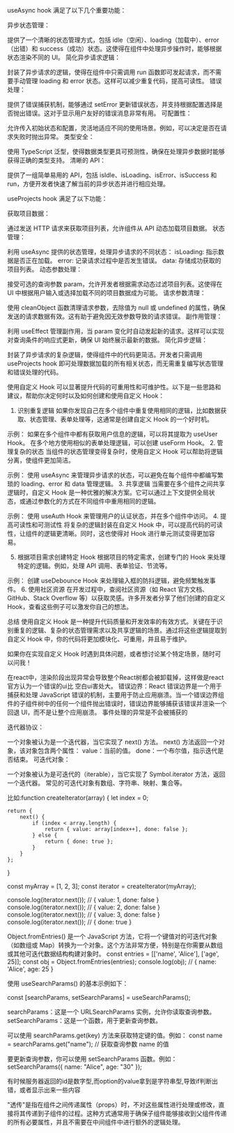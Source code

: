 
useAsync hook 满足了以下几个重要功能：

异步状态管理：

提供了一个清晰的状态管理方式，包括 idle（空闲）、loading（加载中）、error（出错）和 success（成功）状态。这使得在组件中处理异步操作时，能够根据状态渲染不同的 UI。
简化异步请求逻辑：

封装了异步请求的逻辑，使得在组件中只需调用 run 函数即可发起请求，而不需要手动管理 loading 和 error 状态。这样可以减少重复代码，提高可读性。
错误处理：

提供了错误捕获机制，能够通过 setError 更新错误状态，并支持根据配置选择是否抛出错误。这对于显示用户友好的错误消息非常有用。
可配置性：

允许传入初始状态和配置，灵活地适应不同的使用场景。例如，可以决定是否在请求失败时抛出异常。
类型安全：

使用 TypeScript 泛型，使得数据类型更具可预测性，确保在处理异步数据时能够获得正确的类型支持。
清晰的 API：

提供了一组简单易用的 API，包括 isIdle、isLoading、isError、isSuccess 和 run，方便开发者快速了解当前的异步状态并进行相应处理。



useProjects hook 满足了以下功能：

获取项目数据：

通过发送 HTTP 请求来获取项目列表，允许组件从 API 动态加载项目数据。
状态管理：

利用 useAsync 提供的状态管理，处理异步请求的不同状态：
isLoading: 指示数据是否正在加载。
error: 记录请求过程中是否发生错误。
data: 存储成功获取的项目列表。
动态参数处理：

接受可选的查询参数 param，允许开发者根据需求动态过滤项目列表。这使得在 UI 中根据用户输入或选择加载不同的项目数据成为可能。
请求参数清理：

使用 cleanObject 函数清理请求参数，去除值为 null 或 undefined 的属性，确保发送的请求数据有效。这有助于避免因无效参数导致的请求错误。
副作用管理：

利用 useEffect 管理副作用，当 param 变化时自动发起新的请求。这样可以实现对查询条件的响应式更新，确保 UI 始终展示最新的数据。
简化异步逻辑：

封装了异步请求的复杂逻辑，使得组件中的代码更简洁。开发者只需调用 useProjects hook 即可处理数据加载的所有相关状态，而无需重复编写状态管理和错误处理的代码。




使用自定义 Hook 可以显著提升代码的可重用性和可维护性。以下是一些思路和建议，帮助你决定何时以及如何创建和使用自定义 Hook：

1. 识别重复逻辑
如果你发现自己在多个组件中重复使用相同的逻辑，比如数据获取、状态管理、表单处理等，这通常是创建自定义 Hook 的一个好时机。

示例：
如果在多个组件中都有获取用户信息的逻辑，可以将其提取为 useUser Hook。
在多个地方使用相似的表单处理逻辑，可以创建 useForm Hook。
2. 管理复杂的状态
当组件的状态管理变得复杂时，使用自定义 Hook 可以帮助将逻辑分离，使组件更加简洁。

示例：
使用 useAsync 来管理异步请求的状态，可以避免在每个组件中都编写繁琐的 loading、error 和 data 管理逻辑。
3. 共享逻辑
当需要在多个组件之间共享逻辑时，自定义 Hook 是一种优雅的解决方案。它可以通过上下文提供全局状态，或通过参数化的方式在不同组件中重用相同的逻辑。

示例：
使用 useAuth Hook 来管理用户的认证状态，并在多个组件中访问。
4. 提高可读性和可测试性
将复杂的逻辑封装在自定义 Hook 中，可以提高代码的可读性，让组件的逻辑更清晰。同时，这也使得对 Hook 进行单元测试变得更加容易。

5. 根据项目需求创建特定 Hook
根据项目的特定需求，创建专门的 Hook 来处理特定的逻辑。例如，处理 API 调用、表单验证、节流等。

示例：
创建 useDebounce Hook 来处理输入框的防抖逻辑，避免频繁触发事件。
6. 使用社区资源
在开发过程中，查阅社区资源（如 React 官方文档、GitHub、Stack Overflow 等）以获取灵感。许多开发者分享了他们创建的自定义 Hook，查看这些例子可以激发你自己的想法。

总结
使用自定义 Hook 是一种提升代码质量和开发效率的有效方式。关键在于识别重复的逻辑、复杂的状态管理需求以及共享逻辑的场景。通过将这些逻辑提取到自定义 Hook 中，你的代码将更加模块化、可重用，并且易于维护。

如果你在实现自定义 Hook 时遇到具体问题，或者想讨论某个特定场景，随时可以问我！


在react中，渲染阶段出现异常会导致整个React树都会被卸载掉，这样做是react官方认为一个错误的ui比
空白ui害处大。
错误边界：React 错误边界是一个用于捕获和处理 JavaScript 错误的机制，主要用于防止应用崩溃。当一个错误边界组件的子组件树中的任何一个组件抛出错误时，错误边界能够捕获该错误并渲染一个回退 UI，而不是让整个应用崩溃。
事件处理的异常是不会被捕获的

迭代器协议：

一个对象被认为是一个迭代器，当它实现了 next() 方法。
next() 方法返回一个对象，该对象包含两个属性：
value：当前的值。
done：一个布尔值，指示迭代是否结束。
可迭代对象：

一个对象被认为是可迭代的（iterable），当它实现了 Symbol.iterator 方法，返回一个迭代器。
常见的可迭代对象有数组、字符串、映射、集合等。

比如:function createIterator(array) {
    let index = 0;

    return {
        next() {
            if (index < array.length) {
                return { value: array[index++], done: false };
            } else {
                return { done: true };
            }
        }
    };
}

const myArray = [1, 2, 3];
const iterator = createIterator(myArray);

console.log(iterator.next()); // { value: 1, done: false }
console.log(iterator.next()); // { value: 2, done: false }
console.log(iterator.next()); // { value: 3, done: false }
console.log(iterator.next()); // { done: true }


Object.fromEntries() 是一个 JavaScript 方法，它将一个键值对的可迭代对象（如数组或 Map）转换为一个对象。这个方法非常方便，特别是在你需要从数组或其他可迭代数据结构构建对象时。
const entries = [['name', 'Alice'], ['age', 25]];
const obj = Object.fromEntries(entries);
console.log(obj); // { name: 'Alice', age: 25 }

使用 useSearchParams() 的基本示例如下：

const [searchParams, setSearchParams] = useSearchParams();

searchParams：这是一个 URLSearchParams 实例，允许你读取查询参数。
setSearchParams：这是一个函数，用于更新查询参数。

可以使用 searchParams.get(key) 方法来获取特定键的值。例如：
const name = searchParams.get("name"); // 获取查询参数 name 的值

要更新查询参数，你可以使用 setSearchParams 函数。例如：
setSearchParams({ name: "Alice", age: "30" });

有时候服务器返回的id是数字型,而option的value拿到是字符串型,导致if判断出错，或者显示出来一些内容

"透传"是指在组件之间传递属性（props）时，不对这些属性进行处理或修改，直接将其传递到子组件的过程。这种方式通常用于确保子组件能够接收到父组件传递的所有必要属性，并且不需要在中间组件中进行额外的逻辑处理。








